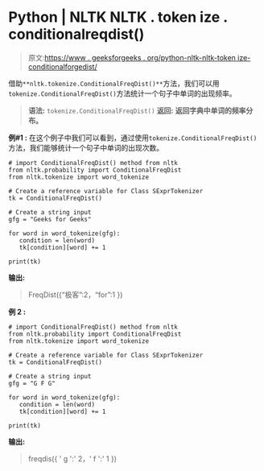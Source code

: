 # Python | NLTK NLTK . token ize . conditionalreqdist()

> 原文:[https://www . geeksforgeeks . org/python-nltk-nltk-token ize-conditionalforgedist/](https://www.geeksforgeeks.org/python-nltk-nltk-tokenize-conditionalfreqdist/)

借助`**nltk.tokenize.ConditionalFreqDist()**`方法，我们可以用`tokenize.ConditionalFreqDist()`方法统计一个句子中单词的出现频率。

> **语法:** `tokenize.ConditionalFreqDist()`
> **返回:** **返回字典中单词的频率分布。**

**例#1 :**
在这个例子中我们可以看到，通过使用`tokenize.ConditionalFreqDist()`方法，我们能够统计一个句子中单词的出现次数。

```
# import ConditionalFreqDist() method from nltk
from nltk.probability import ConditionalFreqDist
from nltk.tokenize import word_tokenize

# Create a reference variable for Class SExprTokenizer
tk = ConditionalFreqDist()

# Create a string input
gfg = "Geeks for Geeks"

for word in word_tokenize(gfg):
   condition = len(word)
   tk[condition][word] += 1

print(tk)
```

**输出:**

> FreqDist({“极客”:2，“for”:1 })

**例 2 :**

```
# import ConditionalFreqDist() method from nltk
from nltk.probability import ConditionalFreqDist
from nltk.tokenize import word_tokenize

# Create a reference variable for Class SExprTokenizer
tk = ConditionalFreqDist()

# Create a string input
gfg = "G F G"

for word in word_tokenize(gfg):
   condition = len(word)
   tk[condition][word] += 1

print(tk)
```

**输出:**

> freqdis({ ' g ':' 2，' f ':' 1 })